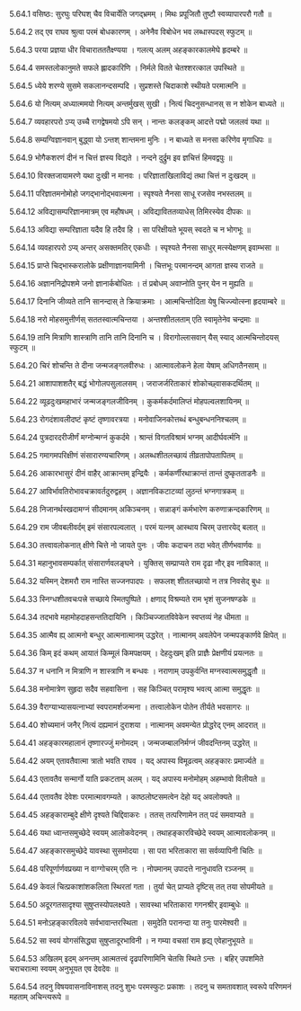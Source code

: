 5.64.1
वसिष्ठः:
सुरघुः परिघश् चैव विचार्येति जगद्भ्रमम् ।
मिथः प्रपूजितौ तुष्टौ स्वव्यापारपरौ गतौ ॥


5.64.2
तद् एव राघव श्रुत्वा परमं बोधकारणम् ।
अनेनैव विबोधेन भव लब्धास्पदस् स्फुटम् ॥


5.64.3
परया प्रज्ञया धीर विचारातततैक्ष्ण्यया ।
गलत्य् अलम् अहङ्कारकालमेघे हृदम्बरे ॥


5.64.4
समस्तलोकानुमते सफले ह्लादकारिणि ।
निर्मले वितते चेतश्शरत्काल उपस्थिते ॥


5.64.5
ध्येये शरण्ये सुसमे सकलानन्दसम्पदि ।
सुप्रशस्ते चिदाकाशे स्थीयते परमात्मनि ॥


5.64.6
यो नित्यम् अध्यात्ममयो नित्यम् अन्तर्मुखस् सुखी ।
नित्यं चिदनुसन्धानस् स न शोकेन बाध्यते ॥


5.64.7
व्यवहारपरो ऽप्य् उच्चै रागद्वेषमयो ऽपि सन् ।
नान्तः कलङ्कम् आदत्ते पद्मो जललवं यथा ॥


5.64.8
सम्यग्विज्ञानवान् बुद्ध्वा यो ऽन्तश् शान्तमना मुनिः ।
न बाध्यते स मनसा करिणेव मृगाधिपः ॥


5.64.9
भोगैकशरणं दीनं न चित्तं ज्ञस्य विद्यते ।
नन्दने दुर्द्रुम इव ज्ञचित्तं हिमवद्वपुः ॥


5.64.10
विरक्तजायामरणे यथा दुःखी न मानवः ।
परिज्ञाताखिलाविद्यं तथा चित्तं न दुःखदम् ॥


5.64.11
परिज्ञातमनोमोहो जगद्भानोद्भवात्मना ।
स्पृश्यते नैनसा साधू रजसेव नभस्तलम् ॥


5.64.12
अविद्यासम्परिज्ञानमात्रम् एव महौषधम् ।
अविद्याविततव्याधेस् तिमिरस्येव दीपकः ॥


5.64.13
अविद्या सम्परिज्ञाता यदैव हि तदैव हि ।
सा परिक्षीयते भूयस् स्वदते च न भोगभूः ॥


5.64.14
व्यवहारपरो ऽप्य् अन्तर् असक्तमतिर् एकधीः ।
स्पृश्यते नैनसा साधुर् मत्स्येक्षणम् इवाम्भसा ॥


5.64.15
प्राप्ते चिद्भास्करालोके प्रक्षीणाज्ञानयामिनी ।
चित्तभूः परमानन्दम् आगता ज्ञस्य राजते ॥


5.64.16
अज्ञाननिद्रोपशमे जनो ज्ञानार्कबोधितः ।
तं प्रबोधम् अवाप्नोति पुनर् येन न मुह्यति ॥


5.64.17
दिनानि जीव्यते तानि सानन्दास् ते क्रियाक्रमाः ।
आत्मचिन्तोदिता येषु चिज्ज्योत्स्ना हृदयाम्बरे ॥


5.64.18
नरो मोहसमुत्तीर्णस् सततस्वात्मचिन्तया ।
अन्तश्शीतलताम् एति स्वामृतेनेव चन्द्रमाः ॥


5.64.19
तानि मित्राणि शास्त्राणि तानि तानि दिनानि च ।
विरागोल्लासवान् यैस् स्याद् आत्मचिन्तोदयस् स्फुटम् ॥


5.64.20
चिरं शोचन्ति ते दीना जन्मजङ्गलवीरुधः ।
आत्मावलोकने हेला येषाम् अधिगतैनसाम् ॥


5.64.21
आशापाशशतैर् बद्धं भोगोलपसुलालसम् ।
जराजर्जरिताकारं शोकोच्छ्वासकदर्थितम् ॥


5.64.22
व्यूढदुःखमहाभारं जन्मजङ्गलजीविनम् ।
कुकर्मकर्दमालिप्तं मोहपल्वलशायिनम् ॥


5.64.23
रोगदंशावलीदष्टं कृष्टं तृष्णावरत्रया ।
मनोवाजिनकोत्तब्धं बन्धुबन्धननिश्चलम् ॥


5.64.24
पुत्रदारदरीजीर्णं मग्नोन्मग्नं कुकर्दमे ।
श्रान्तं विगतविश्रामं भग्नम् आदीर्घवर्त्मनि ॥


5.64.25
गमागमपरिक्षीणं संसारारण्यचारिणम् ।
अलब्धशीतलच्छायं तीव्रतापोपतापितम् ॥


5.64.26
आकारभासुरं दीनं वाहैर् आक्रान्तम् इन्द्रियैः ।
कर्मकर्णीरथाक्रान्तं तान्तं दुष्कृतताडनैः ॥


5.64.27
आविर्भावतिरोभावचक्रावर्तदुरुद्वहम् ।
अज्ञानविकटाटव्यां लुठन्तं भग्नगात्रकम् ॥


5.64.28
निजानर्थस्खदामग्नं सीदमानम् अकिञ्चनम् ।
सन्नाङ्गं कर्मभारेण करुणाक्रन्दकारिणम् ॥


5.64.29
राम जीवबलीवर्दम् इमं संसारपल्वलात् ।
परमं यत्नम् आस्थाय चिरम् उत्तारयेद् बलात् ॥


5.64.30
तत्त्वावलोकनात् क्षीणे चित्ते नो जायते पुनः ।
जीवः कदाचन तदा भवेत् तीर्णभवार्णवः ॥


5.64.31
महानुभावसम्पर्कात् संसारार्णवलङ्घने ।
युक्तिस् सम्प्राप्यते राम दृढा नौर् इव नाविकात् ॥


5.64.32
यस्मिन् देशमरौ राम नास्ति सज्जनपादपः ।
सफलश् शीतलच्छायो न तत्र निवसेद् बुधः ॥


5.64.33
स्निग्धशीतवचःपत्त्रे सच्छाये स्मितपुष्पिते ।
क्षणाद् विश्रम्यते राम भृशं सुजनषण्डके ॥


5.64.34
तदभावे महामोहदाहसन्ततिदायिनि ।
किञ्चिज्जातविवेकेन स्वप्तव्यं नेह धीमता ॥


5.64.35
आत्मैव ह्य् आत्मनो बन्धुर् आत्मनात्मानम् उद्धरेत् ।
नात्मानम् अवलेपेन जन्मपङ्कार्णवे क्षिपेत् ॥


5.64.36
किम् इदं कथम् आयातं किम्मूलं किमपक्षयम् ।
देहदुःखम् इति प्राज्ञैः प्रेक्षणीयं प्रयत्नतः ॥


5.64.37
न धनानि न मित्राणि न शास्त्राणि न बन्धवः ।
नराणाम् उपकुर्वन्ति मग्नस्वात्मसमुद्धृतौ ॥


5.64.38
मनोमात्रेण सुहृदा सदैव सहवासिना ।
सह किञ्चित् परामृश्य भवत्य् आत्मा समुद्धृतः ॥


5.64.39
वैराग्याभ्यासयत्नाभ्यां स्वपरामर्शजन्मना ।
तत्त्वालोकेन पोतेन तीर्यते भवसागरः ॥


5.64.40
शोच्यमानं जनैर् नित्यं दह्यमानं दुराशया ।
नात्मानम् अवमन्येत प्रोद्धरेद् एनम् आदरात् ॥


5.64.41
अहङ्कारमहालानं तृष्णारज्जुं मनोमदम् ।
जन्मजम्बालनिर्मग्नं जीवदन्तिनम् उद्धरेत् ॥


5.64.42
अयम् एतावतैवात्मा त्रातो भवति राघव ।
यद् अपास्य विमूढत्वम् अहङ्कारः प्रमार्ज्यते ॥


5.64.43
एतावतैव सन्मार्गो याति प्रकटताम् अलम् ।
यद् अपास्य मनोमोहम् अहम्भावो विलीयते ॥


5.64.44
एतावतैव देवेशः परमात्मावगम्यते ।
काष्ठलोष्टसमत्वेन देहो यद् अवलोक्यते ॥


5.64.45
अहङ्काराम्बुदे क्षीणे दृश्यते चिद्दिवाकरः ।
ततस् तत्परिणामेन तत् पदं समवाप्यते ॥


5.64.46
यथा ध्वान्तसमुच्छेदे स्वयम् आलोकवेदनम् ।
तथाहङ्कारविच्छेदे स्वयम् आत्मावलोकनम् ॥


5.64.47
अहङ्कारसमुच्छेदे यावस्था सुसमोदया ।
सा परा भरिताकारा सा सर्वव्यापिनी चितिः ॥


5.64.48
परिपूर्णार्णवप्रख्या न वाग्गोचरम् एति नः ।
नोपमानम् उपादत्ते नानुधावति रञ्जनम् ॥


5.64.49
केवलं चित्प्रकाशांशकलिता स्थिरतां गता ।
तुर्या चेत् प्राप्यते दृष्टिस् तत् तया सोपमीयते ॥


5.64.50
अदूरगतसादृश्या सुषुप्तस्योपलक्ष्यते ।
सावस्था भरिताकारा गगनश्रीर् इवाम्बुधेः ॥


5.64.51
मनोऽहङ्कारविलये सर्वभावान्तरस्थिता ।
समुदेति परानन्दा या तनुः पारमेश्वरी ॥


5.64.52
सा स्वयं योगसंसिद्ध्या सुषुप्तादूरभाविनी ।
न गम्या वचसां राम हृद्य् एवेहानुभूयते ॥


5.64.53
अखिलम् इदम् अनन्तम् आत्मतत्त्वं दृढपरिणामिनि चेतसि स्थिते ऽन्तः ।
बहिर् उपशमिते चराचरात्मा स्वयम् अनुभूयत एव देवदेवः ॥


5.64.54
तदनु विषयवासनाविनाशस् तदनु शुभः परमस्फुटः प्रकाशः ।
तदनु च समतावशात् स्वरूपे परिणमनं महताम् अचिन्त्यरूपे ॥

